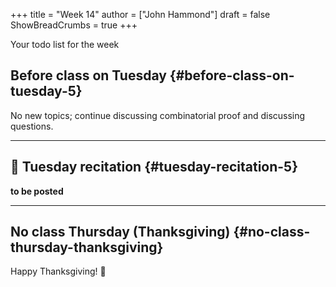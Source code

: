 +++
title = "Week 14"
author = ["John Hammond"]
draft = false
ShowBreadCrumbs = true
+++

Your todo list for the week
<!--more-->


## Before class on Tuesday {#before-class-on-tuesday-5}

No new topics; continue discussing combinatorial proof and discussing
questions.

---


## 🎥 Tuesday recitation {#tuesday-recitation-5}

****to be posted****

---


## No class Thursday (Thanksgiving) {#no-class-thursday-thanksgiving}

Happy Thanksgiving! 🦃

